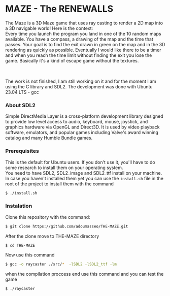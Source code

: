 
# MAZE - The RENEWALLS

The Maze is a 3D Maze game that uses ray casting to render a 2D map into a 3D navigable world!
Here is the context: <br>
Every time you launch the program you land in one of the 10 random maps available. You have a compass, a drawing of the map and the time that passes. Your goal is to find the exit drawn in green on the map and in the 3D rendering as quickly as possible. Eventually I would like there to be a timer and when you reach the time limit without finding the exit you lose the game. Basically it's a kind of escape game without the textures.

<br>
<br>
The work is not finished, I am still working on it and for the moment I am using the C library and SDL2. The development was done with Ubuntu 23.04 LTS - gcc

### About SDL2 

Simple DirectMedia Layer is a cross-platform development library designed to provide low level access to audio, keyboard, mouse, joystick, and graphics hardware via OpenGL and Direct3D. It is used by video playback software, emulators, and popular games including Valve's award winning catalog and many Humble Bundle games.

### Prerequisites
This is the default for Ubuntu users. If you don't use it, you'll have to do some research to install them on your operating system.
<br>
You need to have SDL2, SDL2_image and SDL2_ttf install on your machine.
In case you haven't installed them yet you can use the ```install.sh``` file in the root of the project to install them with the command
```sh
$ ./install.sh
```
### Instalation
Clone this repository with the command:
```sh
$ git clone https://github.com/adoumasseo/THE-MAZE.git
```
After the clone move to THE-MAZE directory
```sh
$ cd THE-MAZE
```

Now use this command
```sh
$ gcc -o raycaster ./src/*  -lSDL2 -lSDL2_ttf -lm 
```
when the compilation proccess end use this command and you can test the game
```sh
$ ./raycaster
```


